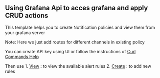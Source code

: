 ## Using Grafana Api to acces grafana and apply CRUD actions
This template helps you to create Notification policies and view them from your grafana server

Note: Here we just add routes for different channels in existing policy

You can create API key using UI or follow the instructions of [Curl Commands Help](./curlAPIcommand.md)

Then use 
    1. [View](./getnotificationpolicyInfo.py) : to view the available alert rules
    2. [Create](./modifynotificationpolicy.py) : to add new rules